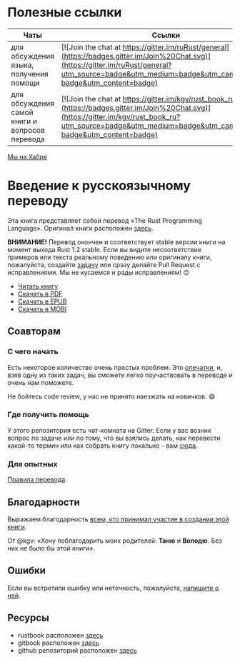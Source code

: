 # Полезные ссылки

Чаты                                   | Ссылки
---------------------------------------|--------
для обсуждения языка, получения помощи | [![Join the chat at https://gitter.im/ruRust/general](https://badges.gitter.im/Join%20Chat.svg)](https://gitter.im/ruRust/general?utm_source=badge&utm_medium=badge&utm_campaign=pr-badge&utm_content=badge)
для обсуждения самой книги и вопросов перевода | [![Join the chat at https://gitter.im/kgv/rust_book_ru](https://badges.gitter.im/Join%20Chat.svg)](https://gitter.im/kgv/rust_book_ru?utm_source=badge&utm_medium=badge&utm_campaign=pr-badge&utm_content=badge)

[Мы на Хабре](http://habrahabr.ru/post/266813/)

# Введение к русскоязычному переводу

Эта книга представляет собой перевод «The Rust Programming Language». Оригинал
книги расположен [здесь][original].

**ВНИМАНИЕ!** Перевод окончен и соответствует stable версии книги на
  момент выхода Rust 1.2 stable. Если вы видите несоответствие
  примеров или текста реальному поведению или оригиналу книги,
  пожалуйста, создайте [задачу][error] или сразу делайте Pull Request
  с исправлениями. Мы не кусаемся и рады исправлениям! :wink:

* [Читать книгу](http://kgv.github.io/rust_book_ru/)
* [Скачать в PDF](https://raw.githubusercontent.com/kgv/rust_book_ru/gh-pages/converted/rustbook.pdf)
* [Скачать в EPUB](https://raw.githubusercontent.com/kgv/rust_book_ru/gh-pages/converted/rustbook.epub)
* [Скачать в MOBI](https://raw.githubusercontent.com/kgv/rust_book_ru/gh-pages/converted/rustbook.mobi)

## Соавторам

### С чего начать

Есть некоторое количество очень простых проблем. Это
[опечатки](https://github.com/kgv/rust_book_ru/labels/%D0%BE%D0%BF%D0%B5%D1%87%D0%B0%D1%82%D0%BA%D0%B0),
и, взяв одну из таких задач, вы сможете легко поучаствовать в переводе
и очень нам поможете.

Не бойтесь code review, у нас не принято наезжать на новичков. :smile:

### Где получить помощь

У этого репозитория есть чат-комната на Gitter. Если у вас возник
вопрос по задаче или по тому, что вы взялись делать, как перевести
какой-то термин или как собрать книгу локально - вам
[сюда](https://gitter.im/kgv/rust_book_ru).

### Для опытных

[Правила перевода](https://github.com/kgv/rust_book_ru/wiki/Правила).

## Благодарности

Выражаем благодарность [всем, кто принимал участие в создании этой
книги][authors].

От @kgv: «Хочу поблагодарить моих родителей: **Таню** и **Володю**. Без них не
было бы этой книги».

## Ошибки

Если вы встретили ошибку или неточность, пожалуйста, [напишите о ней][error].

## Ресурсы

* rustbook расположен [здесь][rustbook]
* gitbook расположен [здесь][gitbook]
* github репозиторий расположен [здесь][github]

[authors]: https://github.com/kgv/rust_book_ru/blob/master/AUTHORS.md
[original]: https://doc.rust-lang.org/book
[github]: https://github.com/kgv/rust_book_ru
[error]: https://github.com/kgv/rust_book_ru/issues
[gitbook]: https://www.gitbook.com/book/kgv/rust_book_ru
[rustbook]: http://kgv.github.io/rust_book_ru
